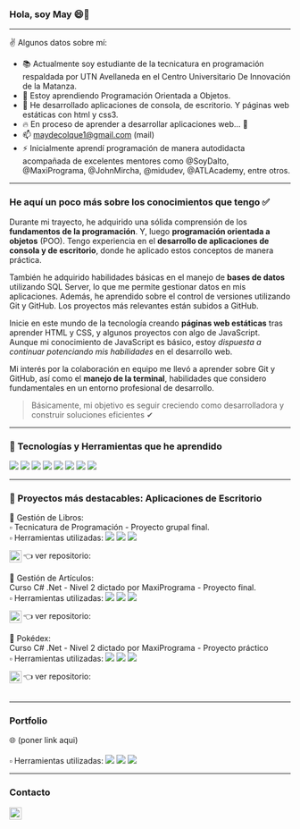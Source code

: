 ### Hola, soy May 😄🌸
---
✌ Algunos datos sobre mí:
  - 📚 Actualmente soy estudiante de la tecnicatura en programación respaldada por UTN Avellaneda en el Centro Universitario De Innovación de la Matanza.
  - 🌱 Estoy aprendiendo Programación Orientada a Objetos. 
  - 👾 He desarrollado aplicaciones de consola, de escritorio. Y páginas web estáticas con html y css3.
  - 🔥 En proceso de aprender a desarrollar aplicaciones web... 🙌
  - 📫 maydecolque1@gmail.com (mail)
  - ⚡ Inicialmente aprendí programación de manera autodidacta acompañada de excelentes mentores como @SoyDalto, @MaxiPrograma, @JohnMircha, @midudev, @ATLAcademy, entre otros. 
---
### He aquí un poco más sobre los conocimientos que tengo ✅
Durante mi trayecto, he adquirido una sólida comprensión de los **fundamentos de la programación**. Y, luego **programación orientada a objetos** (POO). Tengo experiencia en el **desarrollo de aplicaciones de consola y de escritorio**, donde he aplicado estos conceptos de manera práctica.

También he adquirido habilidades básicas en el manejo de **bases de datos** utilizando SQL Server, lo que me permite gestionar datos en mis aplicaciones. Además, he aprendido sobre el control de versiones utilizando Git y GitHub. Los proyectos más relevantes están subidos a GitHub.

Inicie en este mundo de la tecnología creando **páginas web estáticas** tras aprender HTML y CSS, y algunos proyectos con algo de JavaScript. Aunque mi conocimiento de JavaScript es básico, estoy _dispuesta a continuar potenciando mis habilidades_ en el desarrollo web. 

Mi interés por la colaboración en equipo me llevó a aprender sobre Git y GitHub, así como el **manejo de la terminal**, habilidades que considero fundamentales en un entorno profesional de desarrollo.

> Básicamente, mi objetivo es seguir creciendo como desarrolladora y construir soluciones eficientes ✔
 
---

### 🔴 Tecnologías y Herramientas que he aprendido 

<img src = "https://img.shields.io/badge/-HTML5-E34F26?style=flat&logo=html5&logoColor=white"> <img src = "https://img.shields.io/badge/-CSS3-1572B6?style=flat&logo=css3&logoColor=white"> <img src="http://img.shields.io/badge/-CSharp-007ACC?style=flat&logo=C%20Sharp&logoColor=white"> <img src="https://img.shields.io/badge/-SQLServer-F29111?style=flat&logo=sqlserver&logoColor=FFFFFF"> <img src="http://img.shields.io/badge/-Github-000000?style=flat&logo=github&logoColor=FFFFFF"> <img src="http://img.shields.io/badge/-Git-F1502F?style=flat&logo=git&logoColor=FFFFFF"> <img src="http://img.shields.io/badge/-VS%20Code-007ACC?style=flat&logo=visual%20studio%20code&logoColor=white"> <img src="http://img.shields.io/badge/-VS-007ACC?style=flat&logo=visual%20studio&logoColor=white">

---

### 💎 Proyectos más destacables: Aplicaciones de Escritorio
💠 Gestión de Libros: </br>
    ▫ Tecnicatura de Programación - Proyecto grupal final. </br>
    ▫ Herramientas utilizadas:  <img src="http://img.shields.io/badge/-CSharp-007ACC?style=flat&logo=C%20Sharp&logoColor=white"> <img src="https://img.shields.io/badge/-SQLServer-F29111?style=flat&logo=sqlserver&logoColor=FFFFFF"> <img src="http://img.shields.io/badge/-VS-007ACC?style=flat&logo=visual%20studio&logoColor=white"> 

  👈 ver repositorio: [<img align="left" alt="App: Gestión de Libros" width="22px" src="https://cdn.jsdelivr.net/npm/simple-icons@v3/icons/github.svg" />][RepositorioLibros] </br></br>
💠 Gestión de Artículos: </br>
  Curso C# .Net - Nivel 2 dictado por MaxiPrograma - Proyecto final. </br>
  ▫ Herramientas utilizadas:  <img src="http://img.shields.io/badge/-CSharp-007ACC?style=flat&logo=C%20Sharp&logoColor=white"> <img src="https://img.shields.io/badge/-SQLServer-F29111?style=flat&logo=sqlserver&logoColor=FFFFFF"> <img src="http://img.shields.io/badge/-VS-007ACC?style=flat&logo=visual%20studio&logoColor=white"> 
   
  👈 ver repositorio: [<img align="left" alt="App: Gestión de Libros" width="22px" src="https://cdn.jsdelivr.net/npm/simple-icons@v3/icons/github.svg" />][RepositorioArticulos] </br></br>
💠 Pokédex:</br>
  Curso C# .Net - Nivel 2 dictado por MaxiPrograma - Proyecto práctico </br>
  ▫ Herramientas utilizadas:  <img src="http://img.shields.io/badge/-CSharp-007ACC?style=flat&logo=C%20Sharp&logoColor=white"> <img src="https://img.shields.io/badge/-SQLServer-F29111?style=flat&logo=sqlserver&logoColor=FFFFFF"> <img src="http://img.shields.io/badge/-VS-007ACC?style=flat&logo=visual%20studio&logoColor=white"> 
   
  👈 ver repositorio: [<img align="left" alt="App: Gestión de Libros" width="22px" src="https://cdn.jsdelivr.net/npm/simple-icons@v3/icons/github.svg" />][RepositorioPokedex] </br></br>

---

### Portfolio
🌐 (poner link aqui)  </br></br>
▫ Herramientas utilizadas: <img src = "https://img.shields.io/badge/-HTML5-E34F26?style=flat&logo=html5&logoColor=white"> <img src = "https://img.shields.io/badge/-CSS3-1572B6?style=flat&logo=css3&logoColor=white"> <img src="http://img.shields.io/badge/-VS%20Code-007ACC?style=flat&logo=visual%20studio%20code&logoColor=white">

---
### Contacto

[<img align="left" alt="MaydeColque | LinkedIn" width="22px" src="https://cdn.jsdelivr.net/npm/simple-icons@v3/icons/linkedin.svg" />][linkedin] </br>




<!-- Urls de los icons -->

[RepositorioLibros]: https://github.com/MaydeColque/Productos_Libros
[RepositorioArticulos]: https://github.com/MaydeColque/TrabajoFinalNivel2
[RepositorioPokedex]: https://github.com/MaydeColque/Pokedex-Proyecto
[linkedin]: https://www.linkedin.com/in/mayde-colque/
